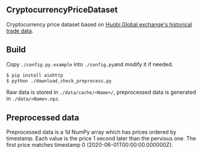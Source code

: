 ## CryptocurrencyPriceDataset

Cryptocurrency price dataset based on [Huobi Global exchange's historical trade data](https://github.com/hbdmapi/huobi_public_data).

## Build

Copy `./config.py.example` into `./config.py`and modify it if needed.

```sh
$ pip install aiohttp
$ python ./download_check_preprocess.py
```

Raw data is stored in `./data/cache/<Name>/`, preprocessed data is generated in `./data/<Name>.npz`.

## Preprocessed data

Preprocessed data is a 1d NumPy array which has prices ordered by timestamp. Each value is the price 1 second later than the pervious one. The first price matches timestamp 0 (2020-06-01T00:00:00.000000Z).
